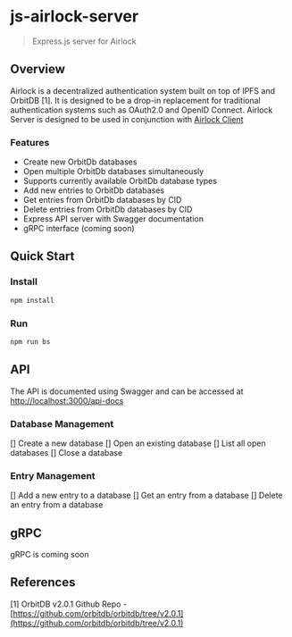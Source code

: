 # js-airlock-server

> Express.js server for Airlock


## Overview

Airlock is a decentralized authentication system built on top of IPFS and OrbitDB [1]. It is designed to be a drop-in replacement for traditional authentication systems such as OAuth2.0 and OpenID Connect. Airlock Server is designed to be used in conjunction with [Airlock Client]()

### Features

* Create new OrbitDb databases
* Open multiple OrbitDb databases simultaneously
* Supports currently available OrbitDb database types
* Add new entries to OrbitDb databases
* Get entries from OrbitDb databases by CID
* Delete entries from OrbitDb databases by CID
* Express API server with Swagger documentation
* gRPC interface (coming soon)

## Quick Start

### Install

```bash
npm install
```

### Run

```bash
npm run bs
```

## API

The API is documented using Swagger and can be accessed at [http://localhost:3000/api-docs](http://localhost:3000/api-docs)

### Database Management

[] Create a new database
[] Open an existing database
[] List all open databases
[] Close a database

### Entry Management

[] Add a new entry to a database
[] Get an entry from a database
[] Delete an entry from a database


## gRPC

gRPC is coming soon






## References

[1] OrbitDB v2.0.1 Github Repo - [https://github.com/orbitdb/orbitdb/tree/v2.0.1](https://github.com/orbitdb/orbitdb/tree/v2.0.1)